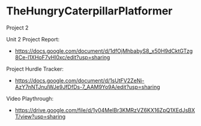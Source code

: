 # TheHungryCaterpillarPlatformer
 Project 2

Unit 2 Project Report:
- https://docs.google.com/document/d/1dfOjMhbabyS8_x50H9dCktGTzg8Ce-l1XHoF7vHl0xc/edit?usp=sharing

Project Hurdle Tracker:
- https://docs.google.com/document/d/1sUtFV2ZeNi-AzY7nNTJnulWJe9JfDfDs-7_AAM9Yo9A/edit?usp=sharing

Video Playthrough:
- https://drive.google.com/file/d/1y04MelBr3KMRzVZ6KX16ZpQ1XEdJsBXT/view?usp=sharing
